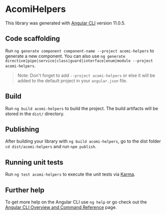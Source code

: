 # AcomiHelpers

This library was generated with [Angular CLI](https://github.com/angular/angular-cli) version 11.0.5.

## Code scaffolding

Run `ng generate component component-name --project acomi-helpers` to generate a new component. You can also use `ng generate directive|pipe|service|class|guard|interface|enum|module --project acomi-helpers`.
> Note: Don't forget to add `--project acomi-helpers` or else it will be added to the default project in your `angular.json` file. 

## Build

Run `ng build acomi-helpers` to build the project. The build artifacts will be stored in the `dist/` directory.

## Publishing

After building your library with `ng build acomi-helpers`, go to the dist folder `cd dist/acomi-helpers` and run `npm publish`.

## Running unit tests

Run `ng test acomi-helpers` to execute the unit tests via [Karma](https://karma-runner.github.io).

## Further help

To get more help on the Angular CLI use `ng help` or go check out the [Angular CLI Overview and Command Reference](https://angular.io/cli) page.
